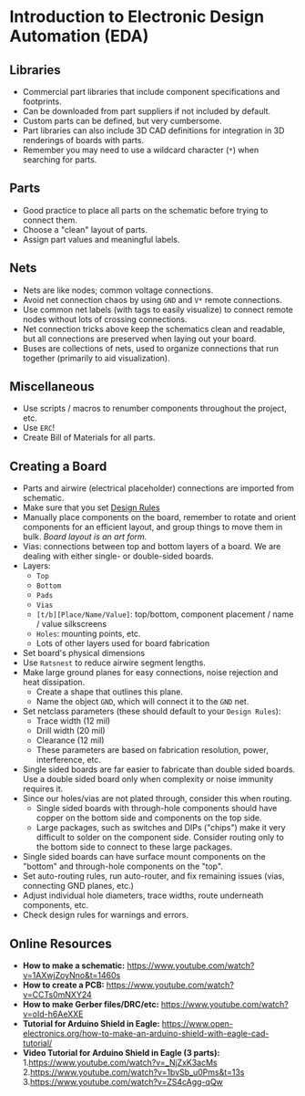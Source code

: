 # Introduction to Electronic Design Automation (EDA)

## Libraries
* Commercial part libraries that include component specifications and
  footprints.
* Can be downloaded from part suppliers if not included by default.
* Custom parts can be defined, but very cumbersome.
* Part libraries can also include 3D CAD definitions for integration in 3D
  renderings of boards with parts.
* Remember you may need to use a wildcard character (`*`) when searching for
  parts.

## Parts
* Good practice to place all parts on the schematic before trying to connect
  them.
* Choose a "clean" layout of parts.
* Assign part values and meaningful labels.

## Nets
* Nets are like nodes; common voltage connections.
* Avoid net connection chaos by using `GND` and `V*` remote connections.
* Use common net labels (with tags to easily visualize) to connect remote nodes
  without lots of crossing connections.
* Net connection tricks above keep the schematics clean and readable, but all
  connections are preserved when laying out your board.
* Buses are collections of nets, used to organize connections that run together
  (primarily to aid visualization).

## Miscellaneous
* Use scripts / macros to renumber components throughout the project, etc.
* Use `ERC`!
* Create Bill of Materials for all parts.

## Creating a Board
* Parts and airwire (electrical placeholder) connections are imported from
  schematic.
* Make sure that you set [Design Rules](../Resources/BME_in_house.dru)
* Manually place components on the board, remember to rotate and orient
  components for an efficient layout, and group things to move them in bulk.
  *Board layout is an art form.*
* Vias: connections between top and bottom layers of a board.  We are dealing
  with either single- or double-sided boards.
* Layers: 
  + `Top`
  + `Bottom`
  + `Pads`
  + `Vias`
  + `[t/b][Place/Name/Value]`: top/bottom, component placement / name / value
    silkscreens
  + `Holes`: mounting points, etc.
  + Lots of other layers used for board fabrication
* Set board's physical dimensions
* Use `Ratsnest` to reduce airwire segment lengths.
* Make large ground planes for easy connections, noise rejection and heat
  dissipation.
  + Create a shape that outlines this plane.
  + Name the object `GND`, which will connect it to the `GND` net.
* Set netclass parameters (these should default to your `Design Rules`):
  + Trace width (12 mil)
  + Drill width (20 mil)
  + Clearance (12 mil)
  + These parameters are based on fabrication resolution, power, interference,
    etc.
* Single sided boards are far easier to fabricate than double sided boards. Use
  a double sided board only when complexity or noise immunity requires it. 
* Since our holes/vias are not plated through, consider this when routing.
  + Single sided boards with through-hole components should have copper on the
    bottom side and components on the top side. 
  + Large packages, such as switches and DIPs ("chips") make it very difficult
    to solder on the component side. Consider routing only to the bottom side
    to connect to these large packages.
* Single sided boards can have surface mount components on the "bottom" and
  through-hole components on the "top". 
* Set auto-routing rules, run auto-router, and fix remaining issues (vias,
  connecting GND planes, etc.)
* Adjust individual hole diameters, trace widths, route underneath components,
  etc.
* Check design rules for warnings and errors.

## Online Resources
* **How to make a schematic:** https://www.youtube.com/watch?v=1AXwjZoyNno&t=1460s
* **How to create a PCB:** https://www.youtube.com/watch?v=CCTs0mNXY24
* **How to make Gerber files/DRC/etc:** https://www.youtube.com/watch?v=oId-h6AeXXE
* **Tutorial for Arduino Shield in Eagle:** https://www.open-electronics.org/how-to-make-an-arduino-shield-with-eagle-cad-tutorial/
* **Video Tutorial for Arduino Shield in Eagle (3 parts):**
    1.https://www.youtube.com/watch?v=_NjZxK3acMs
    2.https://www.youtube.com/watch?v=1bvSb_u0Pms&t=13s
    3.https://www.youtube.com/watch?v=ZS4cAgg-qQw
